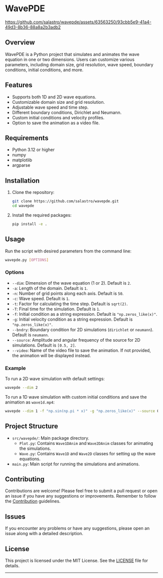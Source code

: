# WavePDE


https://github.com/salastro/wavepde/assets/63563250/93cbb5e9-41a4-49d3-8b36-88a8a2b3adb2


## Overview

WavePDE is a Python project that simulates and animates the wave equation in one
or two dimensions. Users can customize various parameters, including domain
size, grid resolution, wave speed, boundary conditions, initial conditions, and
more.

## Features

- Supports both 1D and 2D wave equations.
- Customizable domain size and grid resolution.
- Adjustable wave speed and time step.
- Different boundary conditions, Dirichlet and Neumann.
- Custom initial conditions and velocity profiles.
- Option to save the animation as a video file.

## Requirements

- Python 3.12 or higher
- numpy
- matplotlib
- argparse

## Installation

1. Clone the repository:
    ```sh
    git clone https://github.com/salastro/wavepde.git
    cd wavepde
    ```

2. Install the required packages:
    ```sh
    pip install -e .
    ```

## Usage

Run the script with desired parameters from the command line:

```sh
wavepde.py [OPTIONS]
```

### Options

- `--dim`: Dimension of the wave equation (1 or 2). Default is `2`.
- `-a`: Length of the domain. Default is `1`.
- `-n`: Number of grid points along each axis. Default is `50`.
- `-c`: Wave speed. Default is `1`.
- `-t`: Factor for calculating the time step. Default is `sqrt(2)`.
- `-T`: Final time for the simulation. Default is `1`.
- `-f`: Initial condition as a string expression. Default is
`"np.zeros_like(x)"`.
- `-g`: Initial velocity condition as a string expression. Default is
`"np.zeros_like(x)"`.
- `--bndry`: Boundary condition for 2D simulations (`dirichlet` or `neumann`).
Default is `neumann`.
- `--source`: Amplitude and angular frequency of the source for 2D simulations.
Default is `[0.5, 2]`.
- `--video`: Name of the video file to save the animation. If not provided, the
animation will be displayed instead.

### Example

To run a 2D wave simulation with default settings:

```sh
wavepde --dim 2
```

To run a 1D wave simulation with custom initial conditions and save the
animation as `wave1d.mp4`:

```sh
wavepde --dim 1 -f "np.sin(np.pi * x)" -g "np.zeros_like(x)" --source 0 --video wave1d.mp4
```

## Project Structure

- `src/wavepde/`: Main package directory.
  - `Plot.py`: Contains `Wave1DAnim` and `Wave2DAnim` classes for animating the
  simulations.
  - `Wave.py`: Contains `Wave1D` and `Wave2D` classes for setting up the wave
  equations.
- `main.py`: Main script for running the simulations and animations.

## Contributing

Contributions are welcome! Please feel free to submit a pull request or open an
issue if you have any suggestions or improvements. Remember to follow the
[Contribution](CONTRIBUTING.md) guidelines.

## Issues

If you encounter any problems or have any suggestions, please open an issue
along with a detailed description.

## License

This project is licensed under the MIT License. See the [LICENSE](LICENSE) file
for details.

---
